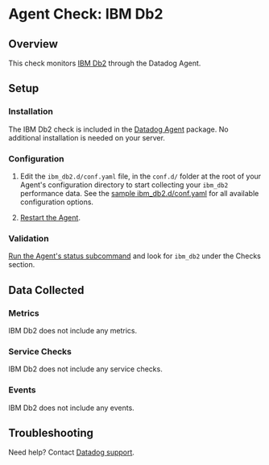 # Agent Check: IBM Db2

## Overview

This check monitors [IBM Db2][1] through the Datadog Agent.

## Setup

### Installation

The IBM Db2 check is included in the [Datadog Agent][2] package.
No additional installation is needed on your server.

### Configuration

1. Edit the `ibm_db2.d/conf.yaml` file, in the `conf.d/` folder at the root of your Agent's configuration directory to start collecting your `ibm_db2` performance data. See the [sample ibm_db2.d/conf.yaml][2] for all available configuration options.

2. [Restart the Agent][3].

### Validation

[Run the Agent's status subcommand][4] and look for `ibm_db2` under the Checks section.

## Data Collected

### Metrics

IBM Db2 does not include any metrics.

### Service Checks

IBM Db2 does not include any service checks.

### Events

IBM Db2 does not include any events.

## Troubleshooting

Need help? Contact [Datadog support][5].

[1]: https://www.ibm.com/analytics/us/en/db2/
[2]: https://github.com/DataDog/integrations-core/blob/master/ibm_db2/datadog_checks/ibm_db2/data/conf.yaml.example
[3]: https://docs.datadoghq.com/agent/faq/agent-commands/#start-stop-restart-the-agent
[4]: https://docs.datadoghq.com/agent/faq/agent-commands/#agent-status-and-information
[5]: https://docs.datadoghq.com/help/
